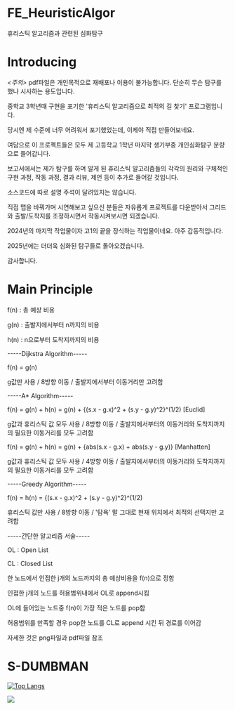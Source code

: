 # FE_HeuristicAlgor
휴리스틱 알고리즘과 관련된 심화탐구

# Introducing

*<주의>*  pdf파일은 개인목적으로 재배포나 이용이 불가능합니다. 단순히 무슨 탐구를 했나 시사하는 용도입니다.


중학교 3학년때 구현을 포기한 '휴리스틱 알고리즘으로 최적의 길 찾기' 프로그램입니다.


당시엔 제 수준에 너무 어려워서 포기했었는데, 이제야 직접 만들어보네요.


여담으로 이 프로젝트들은 모두 제 고등학교 1학년 마지막 생기부중 개인심화탐구 분량으로 들어갑니다.


보고서에서는 제가 탐구를 하며 알게 된 휴리스틱 알고리즘들의 각각의 원리와 구체적인 구현 과정, 작동 과정, 결과 리뷰, 제언 등이 추가로 들어갈 것입니다.


소스코드에 따로 설명 주석이 달려있지는 않습니다.


직접 맵을 바꿔가며 시연해보고 싶으신 분들은 자유롭게 프로젝트를 다운받아서 그리드와 출발/도착지를 조정하시면서 작동시켜보시면 되겠습니다.


2024년의 마지막 작업물이자 고1의 끝을 장식하는 작업물이네요. 아주 감동적입니다.


2025년에는 더더욱 심화된 탐구들로 돌아오겠습니다.


감사합니다.

# Main Principle


f(n) : 총 예상 비용


g(n) : 출발지에서부터 n까지의 비용


h(n) : n으로부터 도착지까지의 비용



-----Dijkstra Algorithm-----


f(n) = g(n)


g값만 사용 / 8방향 이동 / 출발지에서부터 이동거리만 고려함



-----A* Algorithm-----


f(n) = g(n) + h(n) = g(n) + {(s.x - g.x)^2 + (s.y - g.y)^2}^(1/2) [Euclid]


g값과 휴리스틱 값 모두 사용 / 8방향 이동 / 출발지에서부터의 이동거리와 도착지까지의 필요한 이동거리를 모두 고려함


f(n) = g(n) + h(n) = g(n) + {abs(s.x - g.x) + abs(s.y - g.y)} [Manhatten]


g값과 휴리스틱 값 모두 사용 / 4방향 이동 / 출발지에서부터의 이동거리와 도착지까지의 필요한 이동거리를 모두 고려함



-----Greedy Algorithm-----


f(n) = h(n) = {(s.x - g.x)^2 + (s.y - g.y)^2}^(1/2)


휴리스틱 값만 사용 / 8방향 이동 / '탐욕' 말 그대로 현재 위치에서 최적의 선택지만 고려함



-----간단한 알고리즘 서술-----


OL : Open List


CL : Closed List


한 노드에서 인접한 j개의 노드까지의 총 예상비용을 f(n)으로 정함


인접한 j개의 노드를 허용범위내에서 OL로 append시킴


OL에 들어있는 노드중 f(n)이 가장 적은 노드를 pop함


허용범위를 만족할 경우 pop한 노드를 CL로 append 시킨 뒤 경로를 이어감


자세한 것은 png파일과 pdf파일 참조

# S-DUMBMAN

[![Top Langs](https://github-readme-stats.vercel.app/api/top-langs/?username=s-dumbman)](https://github.com/s-dumbman/github-readme-stats)


<a href="https://github.com/s-dumbman"><img src="https://hits.seeyoufarm.com/api/count/incr/badge.svg?url=https%3A%2F%2Fgithub.com%2Fseondal&count_bg=%23000000&title_bg=%23000000&icon=github.svg&icon_color=%23E7E7E7&title=GitHub&edge_flat=false)"/></a>
